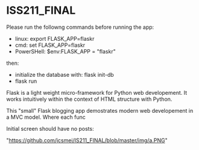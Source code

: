 # ISS211_FINAL
Please run the followng commands before running the app:

* linux: export FLASK_APP=flaskr
* cmd: set FLASK_APP=flaskr
* PowerSHell: $env:FLASK_APP = "flaskr"

then:
* initialize the database with: flask init-db
* flask run

Flask is a light weight micro-framework for Python web developement. It works intuitively within the context of HTML structure with Python.

This "small" Flask blogging app demostrates modern web developement in a MVC model. Where each func

Initial screen should have no posts:

"https://github.com/jcsmei/IS211_FINAL/blob/master/img/a.PNG"

